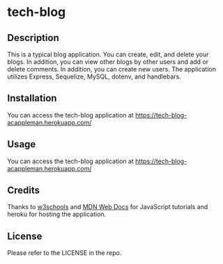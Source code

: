 # tech-blog

## Description

This is a typical blog application. You can create, edit, and delete your blogs. In addition, you can view other blogs by other users and add or delete comments. In addition, you can create new users. The application utilizes Express, Sequelize, MySQL, dotenv, and handlebars. 

## Installation

You can access the tech-blog application at https://tech-blog-acappleman.herokuapp.com/

## Usage

You can access the tech-blog application at https://tech-blog-acappleman.herokuapp.com/

## Credits

Thanks to [w3schools](https://w3schools.com) and [MDN Web Docs](https://developer.mozilla.org/en-US/) for JavaScript tutorials and heroku for hosting the application.

## License

Please refer to the LICENSE in the repo.